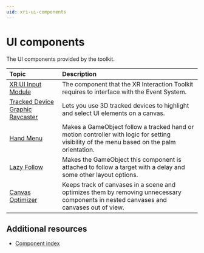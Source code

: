 ```yaml
---
uid: xri-ui-components
---
```


# UI components

The UI components provided by the toolkit. 

| **Topic**             | **Description**         |
| :-------------------- | :----------------------- |
| [XR UI Input Module](xr-ui-input-module.md) |The component that the XR Interaction Toolkit requires to interface with the Event System.|
| [Tracked Device Graphic Raycaster](tracked-device-graphic-raycaster.md) |Lets you use 3D tracked devices to highlight and select UI elements on a canvas. |
| [Hand Menu](hand-menu.md) |Makes a GameObject follow a tracked hand or motion controller with logic for setting visibility of the menu based on the palm orientation. |
| [Lazy Follow](lazy-follow.md) |Makes the GameObject this component is attached to follow a target with a delay and some other layout options. |
| [Canvas Optimizer](canvas-optimizer.md) |Keeps track of canvases in a scene and optimizes them by removing unnecessary components in nested canvases and canvases out of view. |

## Additional resources
 
* [Component index](components.md)
